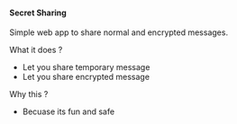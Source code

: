 #### Secret Sharing

Simple web app to share normal and encrypted messages.

What it does ?

- Let you share temporary message
- Let you share encrypted message 

Why this ?

- Becuase its fun and safe
